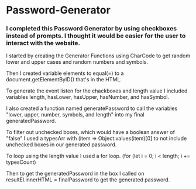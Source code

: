 # Password-Generator

### I completed this Password Generator by using checkboxes instead of prompts. I thought it would be easier for the user to interact with the website.

I started by creating the Generator Functions using CharCode to get random lower and upper cases and random numbers and symbols.

Then I created variable elements to equal(=) to a document.getElementByID() that's in the HTML. 

To generate the event listen for the chackboxes and length value I included variables 
length, hasLower, hasUpper, hasNumber, and hasSymbol.

I also created a function named generatePassword to call the variables "lower, upper, number, symbols, and length" into my final generatedPassword.

To filter out unchecked boxes, which would have a boolean answer of "false" I used a typesArr with (item => Object.values(item)[0] to not include unchecked boxes in our generated password.

To loop using the length value I used a for loop. (for (let i = 0; i < length; i += typesCount)

Then to get the generatedPassword in the box I called on resultEl.innerHTML = finalPassword to get the generated password.

